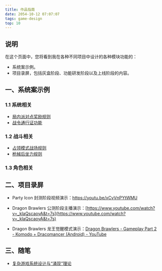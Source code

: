 ```yaml
---
title: 作品指南
date: 2054-10-12 07:07:07
tags: game-design
top: 10
---
```


## 说明

在这个页面中，您将看到我在各种不同项目中设计的各种模块功能的：

- 系统案示例。
- 项目录屏，包括灰盒阶段、功能研发阶段以及上线阶段的内容。

## 一、系统案示例

### 1.1 系统相关

- [局内派对点奖励规则](/2020/gd_sample_ingame_party_point/)
- [战令通行证功能](/2020/gd_sample_system_battlepass/)

### 1.2 战斗相关

- [占领模式战场规则](/2020/gd_sample_ingame_capture/)
- [枪械后坐力规则](/2020/gd_sample_ingame_recoil/)

### 1.3 角色相关

## 二、项目录屏

- Party Icon 封测阶段视频演示：https://youtu.be/xCvVnPYtWMU

- Dragon Brawlers 公测阶段主播演示：[https://www.youtube.com/watch?v=_klaQscaoyA&t=7s](https://www.youtube.com/watch?v=_klaQscaoyA&t=7s)

- Dragon Brawlers 龙王觉醒模式演示：[Dragon Brawlers - Gameplay Part 2 - Komodo + Dracomancer (Android) - YouTube](https://www.youtube.com/watch?v=TakJ0ZrNa6I)

  

## 三、随笔

- [复杂游戏系统设计与“涌现”理论](/2020/gd_system/)
